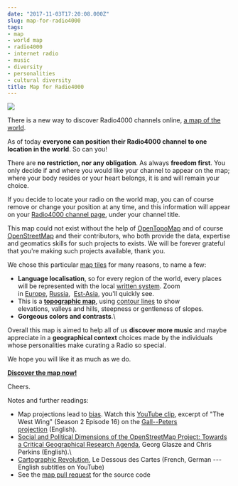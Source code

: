 ```yaml
---
date: "2017-11-03T17:20:08.000Z"
slug: map-for-radio4000
tags:
- map
- world map
- radio4000
- internet radio
- music
- diversity
- personalities
- cultural diversity
title: Map for Radio4000
---
```


![](/images/tumblr_inline_oyundzTakN1qcamag_1280.jpg)

There is a new way to discover Radio4000 channels online, [a map of the
world](https://radio4000.com/map).

As of today **everyone can position their Radio4000 channel to one
location in the world**. So can you!

There are **no restriction, nor any obligation**. As always **freedom
first**. You only decide if and where you would like your channel to
appear on the map; where your body resides or your heart belongs, it is
and will remain your choice.

If you decide to locate your radio on the world map, you can of course
remove or change your position at any time, and this information will
appear on your [Radio4000 channel
page](https://radio4000.com/artisanal-cheeseburgers), under your channel
title.

This map could not exist without the help
of [OpenTopoMap](https://opentopomap.org/about) and of course
[OpenStreetMap](https://www.openstreetmap.org/copyright) and their
contributors, who both provide the data, expertise and geomatics skills
for such projects to exists. We will be forever grateful that you're
making such projects available, thank you.

We chose this particular [map
tiles](http://wiki.openstreetmap.org/wiki/Tiles) for many reasons, to
name a few:

-   **Language localisation**, so for every region of the world, every
    places will be represented with the local [written
    system](https://en.wikipedia.org/wiki/Writing_system). Zoom
    in [Europe](https://radio4000.com/map?lat=49.25346477497736&lng=7.053222656250001&zoom=5), [Russia](https://radio4000.com/map?lat=55.606281251302114&lng=50.3448486328125&zoom=7),
     [Est-Asia](https://radio4000.com/map?lat=37.84015683604136&lng=121.75048828125001&zoom=5),
    you'll quickly see.
-   This is a [**topographic
    map**](https://en.wikipedia.org/wiki/Topographic_map),
    using [contour lines](https://en.wikipedia.org/wiki/Contour_line) to
    show elevations, valleys and hills, steepness or gentleness of
    slopes.
-   **Gorgeous colors and contrasts**.\

Overall this map is aimed to help all of us **discover more music**
and maybe appreciate in a **geographical context** choices made by the
individuals whose personalities make curating a Radio so special.

We hope you will like it as much as we do.

**[Discover the map now!](https://radio4000.com/map)**

Cheers.

Notes and further readings:

-   Map projections lead to
    [bias](https://360.here.com/2015/05/25/problem-projections/). Watch
    this [YouTube clip](https://www.youtube.com/watch?v=vVX-PrBRtTY),
    excerpt of "The West Wing" (Season 2 Episode 16) on
    the [Gall--Peters
    projection](https://en.wikipedia.org/wiki/Gall%E2%80%93Peters_projection) (English).
-   [Social and Political Dimensions of the OpenStreetMap Project:
    Towards a Critical Geographical Research
    Agenda](https://www.researchgate.net/publication/280979029_Social_and_Political_Dimensions_of_the_OpenStreetMap_Project_Towards_a_Critical_Geographical_Research_Agenda),
    Georg Glasze and Chris Perkins (English).\
-   [Cartographic
    Revolution](http://ddc.arte.tv/nos-cartes/revolution-cartographique),
    Le Dessous des Cartes (French, German --- English subtitles on
    YouTube)
-   See the [map pull
    request](https://github.com/internet4000/radio4000/pull/115) for the
    source code

